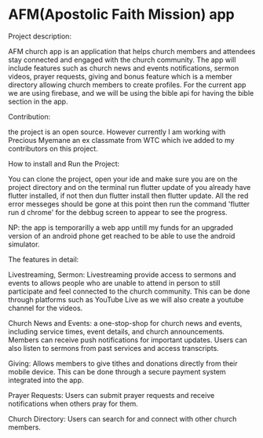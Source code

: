 # AFM(Apostolic Faith Mission) app

Project description:

AFM church app is an application that helps church members and attendees stay connected and engaged with the church community. 
The app will include features such as church news and events notifications, sermon videos, prayer requests, giving and bonus feature which is a member directory allowing church members to create profiles.
For the current app we are using firebase, and  we will be using the bible api for having the bible section in the app.

Contribution:

the project is an open source. However  currently I am working with Precious Myemane an ex classmate from WTC which ive added to my contributors  on this
project.

How to install and Run the Project:

You can clone the project, open your ide and make sure you are on the project directory and on the terminal run flutter update of you already have flutter
installed, if not then dun flutter install then flutter update. All the red error messeges should be gone at this point then run the command 'flutter run 
d chrome' for the debbug screen to appear to see the progress.

NP: the app is temporarilly a web app untill my funds for an upgraded version of an android phone get reached to be able to use the android simulator.


The features in detail:

Livestreaming, Sermon: Livestreaming provide access to sermons and events to allows people who are unable to attend in person to still participate and         feel connected to the
      church community. This can be done through platforms such as YouTube Live as we will also create a youtube channel for the videos.

Church News and Events: a one-stop-shop for church news and events, including service times, event details, and church announcements.
      Members can receive push notifications for important updates.
      Users can also  listen to sermons from past services and access transcripts.
      
Giving: 
      Allows members to give tithes and donations directly from their mobile device. This can be done through a secure payment system integrated into           the app.

Prayer Requests: 
      Users can submit prayer requests and receive notifications when others pray for them.

Church Directory: 
      Users can search for and connect with other church members.
